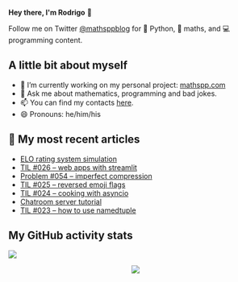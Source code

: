 **Hey there, I'm Rodrigo** 👋

Follow me on Twitter [@mathsppblog][twitter] for 🐍 Python, 🧠 maths, and 💻 programming content.


## A little bit about myself

- 🔭 I’m currently working on my personal project: [mathspp.com](https://mathspp.com)
- 💬 Ask me about mathematics, programming and bad jokes.
- 📫 You can find my contacts [here](https://mathspp.com/about#contacts).
- 😄 Pronouns: he/him/his


## 📖 My most recent articles

<!-- BLOG-POST-LIST:START -->
- [ELO rating system simulation](https://mathspp.com/blog/elo-rating-system-simulation)
- [TIL #026 – web apps with streamlit](https://mathspp.com/blog/til/026)
- [Problem #054 – imperfect compression](https://mathspp.com/blog/problems/imperfect-compression)
- [TIL #025 – reversed emoji flags](https://mathspp.com/blog/til/025)
- [TIL #024 – cooking with asyncio](https://mathspp.com/blog/til/024)
- [Chatroom server tutorial](https://mathspp.com/blog/chatroom-server-tutorial)
- [TIL #023 – how to use namedtuple](https://mathspp.com/blog/til/023)
<!-- BLOG-POST-LIST:END -->


##  My GitHub activity stats

![](https://github-readme-stats.vercel.app/api?username=RojerGS&hide=stars&count_private=true&show_icons=true)

<p align='center'><img src='https://visitor-badge.laobi.icu/badge?page_id=RojerGS'></p>

[twitter]: https://twitter.com/mathsppblog
